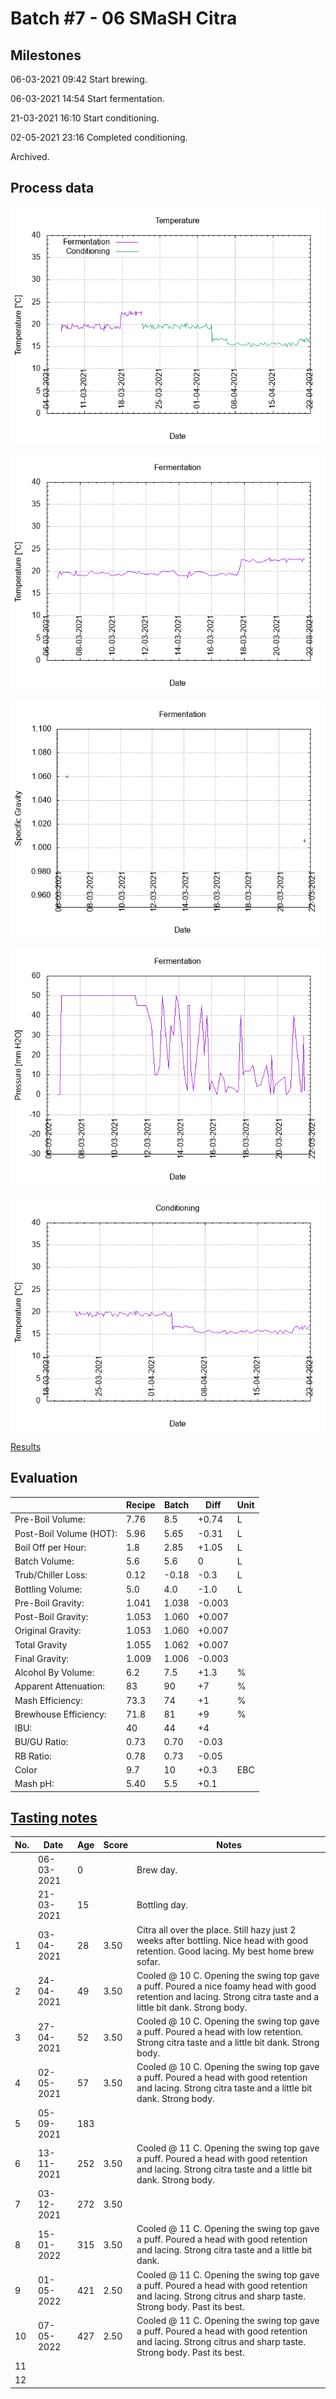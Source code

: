 # Batch #7 - 06 SMaSH Citra

## Milestones

06-03-2021 09:42 Start brewing.

06-03-2021 14:54 Start fermentation.

21-03-2021 16:10 Start conditioning.

02-05-2021 23:16 Completed conditioning.

Archived.

## Process data

![temperature](temperature.png)

![fermentation](fermentation.png)

![specific gravity](gravity.png)

![pressure](pressure.png)

![conditioning](conditioning.png)

[Results](./Batch_7_06_SMaSH_Citra_results.pdf)

## Evaluation

|                         | Recipe | Batch | Diff   | Unit |
|-------------------------|--------|-------|--------|------|
| Pre-Boil Volume:        | 7.76   | 8.5   | +0.74  | L    |
| Post-Boil Volume (HOT): | 5.96   | 5.65  | -0.31  | L    |
| Boil Off per Hour:      | 1.8    | 2.85  | +1.05  | L    |
| Batch Volume:           | 5.6    | 5.6   |  0     | L    |
| Trub/Chiller Loss:      | 0.12   | -0.18 | -0.3   | L    |
| Bottling Volume:        | 5.0    | 4.0   | -1.0   | L    |
| Pre-Boil Gravity:       | 1.041  | 1.038 | -0.003 |      |
| Post-Boil Gravity:      | 1.053  | 1.060 | +0.007 |      |
| Original Gravity:       | 1.053  | 1.060 | +0.007 |      |
| Total Gravity           | 1.055  | 1.062 | +0.007 |      |
| Final Gravity:          | 1.009  | 1.006 | -0.003 |      |
| Alcohol By Volume:      | 6.2    | 7.5   | +1.3   | %    |
| Apparent Attenuation:   | 83     | 90    | +7     | %    |
| Mash Efficiency:        | 73.3   | 74    | +1     | %    |
| Brewhouse Efficiency:   | 71.8   | 81    | +9     | %    |
| IBU:                    | 40     | 44    | +4     |      |
| BU/GU Ratio:            | 0.73   | 0.70  | -0.03  |      |
| RB Ratio:               | 0.78   | 0.73  | -0.05  |      |
| Color                   | 9.7    | 10    | +0.3   | EBC  |
| Mash pH:                | 5.40   | 5.5   | +0.1   |      |

## [Tasting notes](./Batch_7_06_SMaSH_Citra_BJCP_Scoresheet.pdf)

| No. | Date       | Age | Score | Notes |
|-----|------------|-----|-------|-------|
|     | 06-03-2021 |   0 |       | Brew day. |
|     | 21-03-2021 |  15 |       | Bottling day. |
|   1 | 03-04-2021 |  28 |  3.50 | Citra all over the place. Still hazy just 2 weeks after bottling. Nice head with good retention. Good lacing. My best home brew sofar. |
|   2 | 24-04-2021 |  49 |  3.50 | Cooled @ 10 C. Opening the swing top gave a puff. Poured a nice foamy head with good retention and lacing. Strong citra taste and a little bit dank. Strong body. |
|   3 | 27-04-2021 |  52 |  3.50 | Cooled @ 10 C. Opening the swing top gave a puff. Poured a head with low retention. Strong citra taste and a little bit dank. Strong body. |
|   4 | 02-05-2021 |  57 |  3.50 | Cooled @ 10 C. Opening the swing top gave a puff. Poured a head with good retention and lacing. Strong citra taste and a little bit dank. Strong body. |
|   5 | 05-09-2021 | 183 |       |  |
|   6 | 13-11-2021 | 252 |  3.50 | Cooled @ 11 C. Opening the swing top gave a puff. Poured a head with good retention and lacing. Strong citra taste and a little bit dank. Strong body. |
|   7 | 03-12-2021 | 272 |  3.50 |  |
|   8 | 15-01-2022 | 315 |  3.50 | Cooled @ 11 C. Opening the swing top gave a puff. Poured a head with good retention and lacing. Strong citra taste and a little bit dank. |
|   9 | 01-05-2022 | 421 |  2.50 | Cooled @ 11 C. Opening the swing top gave a puff. Poured a head with good retention and lacing. Strong citrus and sharp taste. Strong body. Past its best. |
|  10 | 07-05-2022 | 427 |  2.50 | Cooled @ 11 C. Opening the swing top gave a puff. Poured a head with good retention and lacing. Strong citrus and sharp taste. Strong body. Past its best. |
|  11 |            |     |       |  |
|  12 |            |     |       |  |
